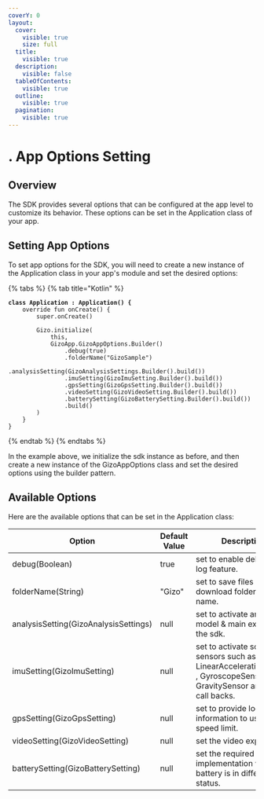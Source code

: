 ```yaml
---
coverY: 0
layout:
  cover:
    visible: true
    size: full
  title:
    visible: true
  description:
    visible: false
  tableOfContents:
    visible: true
  outline:
    visible: true
  pagination:
    visible: true
---
```


# . App Options Setting

## Overview

The SDK provides several options that can be configured at the app level to customize its behavior. These options can be set in the Application class of your app.



## Setting App Options

To set app options for the SDK, you will need to create a new instance of the Application class in your app's module and set the desired options:

{% tabs %}
{% tab title="Kotlin" %}
<pre class="language-kotlin"><code class="lang-kotlin"><strong>class Application : Application() {
</strong>    override fun onCreate() {
        super.onCreate()

        Gizo.initialize(
            this,
            GizoApp.GizoAppOptions.Builder()
                .debug(true)
                .folderName("GizoSample")
                .analysisSetting(GizoAnalysisSettings.Builder().build())
                .imuSetting(GizoImuSetting.Builder().build())
                .gpsSetting(GizoGpsSetting.Builder().build())
                .videoSetting(GizoVideoSetting.Builder().build())
                .batterySetting(GizoBatterySetting.Builder().build())
                .build()
        )
    }
}
</code></pre>
{% endtab %}
{% endtabs %}

In the example above, we initialize the sdk instance as before, and then create a new instance of the GizoAppOptions class and set the desired options using the builder pattern.



## Available Options

&#x20;Here are the available options that can be set in the Application class:



<table><thead><tr><th width="336.3333333333333">Option</th><th width="137">Default Value</th><th>Description</th></tr></thead><tbody><tr><td>debug(Boolean)</td><td>true</td><td>set to enable debugging log feature.</td></tr><tr><td>folderName(String)</td><td>"Gizo"</td><td>set to save files in a download folder with this name.</td></tr><tr><td>analysisSetting(GizoAnalysisSettings)</td><td>null</td><td>set to activate analyzing model &#x26; main export of the sdk.</td></tr><tr><td>imuSetting(GizoImuSetting)</td><td>null</td><td>set to activate some sensors such as LinearAccelerationSensor , GyroscopeSensor &#x26; GravitySensor and get call backs.</td></tr><tr><td>gpsSetting(GizoGpsSetting)</td><td>null</td><td>set to provide location information to use in speed limit.</td></tr><tr><td>videoSetting(GizoVideoSetting)</td><td>null</td><td>set the video export.</td></tr><tr><td>batterySetting(GizoBatterySetting)</td><td>null</td><td>set the required implementation when the battery is in different status.</td></tr></tbody></table>

